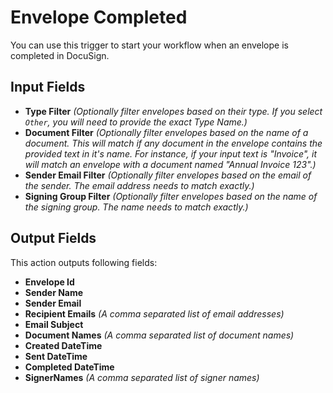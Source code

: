# Envelope Completed

You can use this trigger to start your workflow when an envelope is completed in DocuSign.

## Input Fields

- **Type Filter** *(Optionally filter envelopes based on their type. If you select `Other`, you will need to provide the exact Type Name.)*
- **Document Filter** *(Optionally filter envelopes based on the name of a document. This will match if any document in the envelope contains the provided text in it's name. For instance, if your input text is "Invoice", it will match an envelope with a document named "Annual Invoice 123".)*
- **Sender Email Filter** *(Optionally filter envelopes based on the email of the sender. The email address needs to match exactly.)*
- **Signing Group Filter** *(Optionally filter envelopes based on the name of the signing group. The name needs to match exactly.)*

## Output Fields

This action outputs following fields:

- **Envelope Id**
- **Sender Name**
- **Sender Email**
- **Recipient Emails** *(A comma separated list of email addresses)*
- **Email Subject**
- **Document Names** *(A comma separated list of document names)*
- **Created DateTime**
- **Sent DateTime**
- **Completed DateTime**
- **SignerNames** *(A comma separated list of signer names)*
